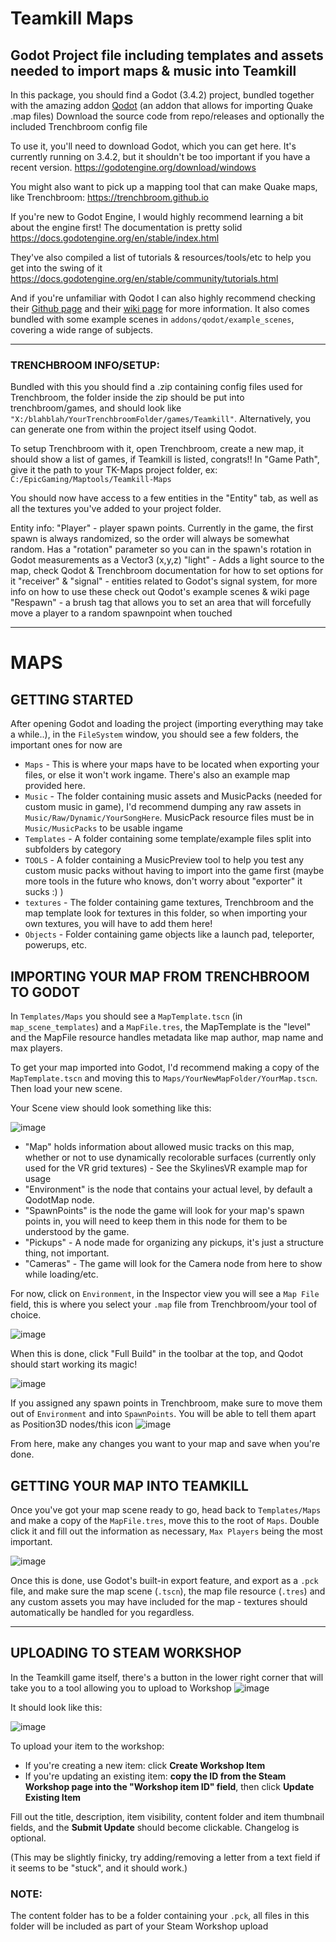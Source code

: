 # Teamkill Maps

Godot Project file including templates and assets needed to import maps & music into Teamkill
------
In this package, you should find a Godot (3.4.2) project, bundled together with the amazing addon [Qodot](https://github.com/QodotPlugin/qodot-plugin) (an addon that allows for importing Quake .map files) Download the source code from repo/releases and optionally the included Trenchbroom config file

To use it, you'll need to download Godot, which you can get here. It's currently running on 3.4.2, but it shouldn't be too important if you have a recent version.
https://godotengine.org/download/windows

You might also want to pick up a mapping tool that can make Quake maps, like Trenchbroom: https://trenchbroom.github.io

If you're new to Godot Engine, I would highly recommend learning a bit about the engine first! The documentation is pretty solid https://docs.godotengine.org/en/stable/index.html

They've also compiled a list of tutorials & resources/tools/etc to help you get into the swing of it https://docs.godotengine.org/en/stable/community/tutorials.html

And if you're unfamiliar with Qodot I can also highly recommend checking their [Github page](https://github.com/QodotPlugin/qodot-plugin) and their [wiki page](https://qodotplugin.github.io) for more information. It also comes bundled with some example scenes in `addons/qodot/example_scenes`, covering a wide range of subjects.

------

### TRENCHBROOM INFO/SETUP:
Bundled with this you should find a .zip containing config files used for Trenchbroom, the folder inside the zip should be put into trenchbroom/games, and should look like `"X:/blahblah/YourTrenchbroomFolder/games/Teamkill"`. Alternatively, you can generate one from within the project itself using Qodot.

To setup Trenchbroom with it, open Trenchbroom, create a new map, it should show a list of games, if Teamkill is listed, congrats!!
In "Game Path", give it the path to your TK-Maps project folder, ex: `C:/EpicGaming/Maptools/Teamkill-Maps`

You should now have access to a few entities in the "Entity" tab, as well as all the textures you've added to your project folder.

Entity info:
"Player" - player spawn points. Currently in the game, the first spawn is always randomized, so the order will always  be somewhat random. Has a "rotation" parameter so you can in the spawn's rotation in Godot measurements as a Vector3 (x,y,z)
"light" - Adds a light source to the map, check Qodot & Trenchbroom documentation for how to set options for it
"receiver" & "signal" - entities related to Godot's signal system, for more info on how to use these check out Qodot's example scenes & wiki page
"Respawn" - a brush tag that allows you to set an area that will forcefully move a player to a random spawnpoint when touched

------

# MAPS

## GETTING STARTED
After opening Godot and loading the project (importing everything may take a while..), in the `FileSystem` window, you should see a few folders, the important ones for now are
- `Maps` - This is where your maps have to be located when exporting your files, or else it won't work ingame. There's also an example map provided here.
- `Music` - The folder containing music assets and MusicPacks (needed for custom music in game), I'd recommend dumping any raw assets in `Music/Raw/Dynamic/YourSongHere`. MusicPack resource files must be in `Music/MusicPacks` to be usable ingame
- `Templates` - A folder containing some template/example files split into subfolders by category
- `TOOLS` - A folder containing a MusicPreview tool to help you test any custom music packs without having to import into the game first (maybe more tools in the future who knows, don't worry about "exporter" it sucks :) )
- `textures` - The folder containing game textures, Trenchbroom and the map template look for textures in this folder, so when importing your own textures, you will have to add them here!
- `Objects` - Folder containing game objects like a launch pad, teleporter, powerups, etc. 



## IMPORTING YOUR MAP FROM TRENCHBROOM TO GODOT
In `Templates/Maps` you should see a `MapTemplate.tscn` (in `map_scene_templates`) and a `MapFile.tres`, the MapTemplate is the "level" and the MapFile resource handles metadata like map author, map name and max players.

To get your map imported into Godot, I'd recommend making a copy of the `MapTemplate.tscn` and moving this to `Maps/YourNewMapFolder/YourMap.tscn`. Then load your new scene.

Your Scene view should look something like this:

![image](https://user-images.githubusercontent.com/63461061/154527314-ec2e2542-3109-488f-a5c6-67c34ec6cece.png)

- "Map" holds information about allowed music tracks on this map, whether or not to use dynamically recolorable surfaces (currently only used for the VR grid textures) - See the SkylinesVR example map for usage
- "Environment" is the node that contains your actual level, by default a QodotMap node.
- "SpawnPoints" is the node the game will look for your map's spawn points in, you will need to keep them in this node for them to be understood by the game.
- "Pickups" - A node made for organizing any pickups, it's just a structure thing, not important.
- "Cameras" - The game will look for the Camera node from here to show while loading/etc.


For now, click on `Environment`, in the Inspector view you will see a `Map File` field, this is where you select your `.map` file from Trenchbroom/your tool of choice.

![image](https://user-images.githubusercontent.com/63461061/154529100-5e2e7631-0569-4b9b-be2a-97e4e2eaa0fb.png)


When this is done, click "Full Build" in the toolbar at the top, and Qodot should start working its magic!

![image](https://user-images.githubusercontent.com/63461061/154529187-9821be11-cdb0-4ff2-99ce-1c404ab9fa3e.png)


If you assigned any spawn points in Trenchbroom, make sure to move them out of `Environment` and into `SpawnPoints`. You will be able to tell them apart as Position3D nodes/this icon ![image](https://user-images.githubusercontent.com/63461061/154530804-3d8a61df-7912-4196-a9f5-a7a032efb2a7.png)

From here, make any changes you want to your map and save when you're done.


## GETTING YOUR MAP INTO TEAMKILL

Once you've got your map scene ready to go, head back to `Templates/Maps` and make a copy of the `MapFile.tres`, move this to the root of `Maps`.  Double click it and fill out the information as necessary, `Max Players` being the most important.

![image](https://user-images.githubusercontent.com/63461061/154531509-2c42f325-beb2-43d2-a677-4ea1360030b1.png)

Once this is done, use Godot's built-in export feature, and export as a `.pck` file, and make sure the map scene (`.tscn`), the map file resource (`.tres`) and any custom assets you may have included for the map - textures should automatically be handled for you regardless.


------
## UPLOADING TO STEAM WORKSHOP

In the Teamkill game itself, there's a button in the lower right corner that will take you to a tool allowing you to upload to Workshop
![image](https://user-images.githubusercontent.com/63461061/154531903-a6cbd402-2496-4c95-b48d-84a4231dc1f5.png)

It should look like this:

![image](https://user-images.githubusercontent.com/63461061/154532520-8d6a37f3-3e1b-49e8-9aea-122563100ee7.png)

To upload your item to the workshop:
- If you're creating a new item: click **Create Workshop Item**
- If you're updating an existing item: **copy the ID from the Steam Workshop page into the "Workshop item ID" field**, then click **Update Existing Item**

Fill out the title, description, item visibility, content folder and item thumbnail fields, and the **Submit Update** should become clickable. Changelog is optional.

(This may be slightly finicky, try adding/removing a letter from a text field if it seems to be "stuck", and it should work.)

### NOTE:
The content folder has to be a folder containing your `.pck`, all files in this folder will be included as part of your Steam Workshop upload

